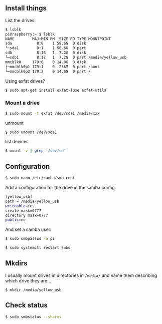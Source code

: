 ## Install things

List the drives:

```sh
$ lsblk
pi@raspberry:~ $ lsblk
NAME        MAJ:MIN RM  SIZE RO TYPE MOUNTPOINT
sda           8:0    1 58.6G  0 disk
└─sda1        8:1    1 58.6G  0 part
sdb           8:16   1  7.2G  0 disk
└─sdb1        8:17   1  7.2G  0 part /media/yellow_usb
mmcblk0     179:0    0 14.8G  0 disk
├─mmcblk0p1 179:1    0  256M  0 part /boot
└─mmcblk0p2 179:2    0 14.6G  0 part /
```

Using exfat drives?

```sh
$ sudo apt-get install exfat-fuse exfat-utils
```

### Mount a drive

```sh
$ sudo mount -t exfat /dev/sda1 /media/xxx
```

unmount

```sh
$ sudo umount /dev/sda1 
```

list devices

```sh
$ mount -v | grep '/dev/sd'
```

## Configuration

```sh
$ sudo nano /etc/samba/smb.conf
```

Add a configuration for the drive in the samba config.

```sh
[yellow_usb]
path = /media/yellow_usb
writeable=Yes
create mask=0777
directory mask=0777
public=no
```

And set a samba user.

```sh
$ sudo smbpasswd -a pi
```

```sh
$ sudo systemctl restart smbd
```


## Mkdirs

I usually mount drives in directories in `/media/` and name them describing which drive they are...

```
$ mkdir /media/yellow_usb
```

## Check status

```sh
$ sudo smbstatus --shares
```
